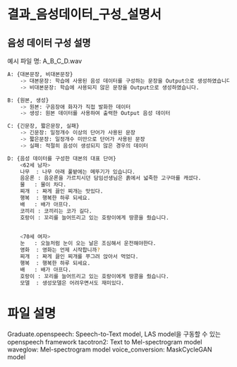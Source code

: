 # 결과_음성데이터_구성_설명서
## 음성 데이터 구성 설명
예시 파일 명: A_B_C_D.wav   
```bash
A: {대본문장, 비대본문장}   
	-> 대본문장: 학습에 사용된 음성 데이터를 구성하는 문장을 Output으로 생성하였습니다.
	-> 비대본문장: 학습에 사용되지 않은 문장을 Output으로 생성하였습니다.

B: {원본, 생성}
	-> 원본: 구음장애 화자가 직접 발화한 데이터
	-> 생성: 원본 데이터를 사용하여 출력한 Output 음성 데이터

C: {긴문장, 짧은문장, 실패}
	-> 긴문장: 일정개수 이상의 단어가 사용된 문장
	-> 짧은문장: 일정개수 미만으로 단어가 사용된 문장
	-> 실패: 적절히 음성이 생성되지 않은 경우의 데이터

D: {음성 데이터를 구성한 대본의 대표 단어}
	<62세 남자>
	나무	: 나무 아래 풀밭에는 메뚜기가 있습니다.
	음운론	: 음운론을 가르치시던 담임선생님은 흙에서 넓죽한 고구마를 캐셨다.
	물	: 물이 차다.
	찌개	: 짜게 끓인 찌개는 맛있다.
	행복	: 행복한 하루 되세요.
	배	: 배가 아프다.
	코끼리	: 코끼리는 코가 길다.
	호랑이	: 꼬리를 늘어뜨리고 있는 호랑이에게 땅콩을 줬습니다.
	

	<70세 여자>
	눈	: 오늘처럼 눈이 오는 날은 조심해서 운전해야한다. 
	영화	: 영화는 언제 시작합니까?
	찌개	: 짜게 끓인 찌개를 쭈그려 앉아서 먹었다.
	행복	: 행복한 하루 되세요.
	배	: 배가 아프다.
	호랑이	: 꼬리를 늘어뜨리고 있는 호랑이에게 땅콩을 줬습니다.
	모델	: 생성모델은 어려우면서도 재미있다.
```

# 파일 설명
Graduate.openspeech: Speech-to-Text model, LAS model을 구동할 수 있는 openspeech framework
tacotron2: Text to Mel-spectrogram model
waveglow: Mel-spectrogram model
voice_conversion: MaskCycleGAN model
